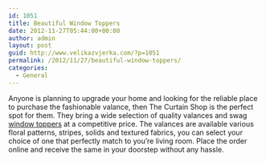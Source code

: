 ```yaml
---
id: 1051
title: Beautiful Window Toppers
date: 2012-11-27T05:44:00+00:00
author: admin
layout: post
guid: http://www.velikazvjerka.com/?p=1051
permalink: /2012/11/27/beautiful-window-toppers/
categories:
  - General
---
```

Anyone is planning to upgrade your home and looking for the reliable place to purchase the fashionable valance, then The Curtain Shop is the perfect spot for them. They bring a wide selection of quality valances and swag [window toppers](http://www.thecurtainshop.com/toppers.html) at a competitive price. The valances are available various floral patterns, stripes, solids and textured fabrics, you can select your choice of one that perfectly match to you&#8217;re living room. Place the order online and receive the same in your doorstep without any hassle.